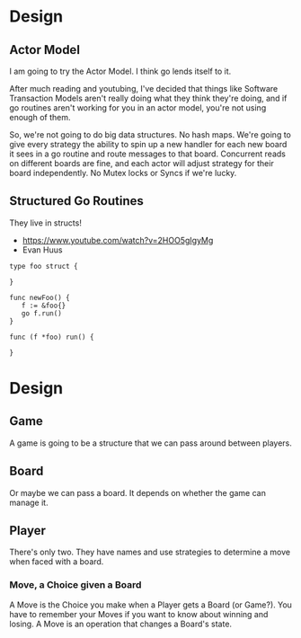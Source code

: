 # Design

## Actor Model
I am going to try the Actor Model.  I think go lends itself to it.

After much reading and youtubing, I've decided that things like Software
Transaction Models aren't really doing what they think they're doing, and if
go routines aren't working for you in an actor model, you're not using enough
of them.

So, we're not going to do big data structures.  No hash maps.  We're going to
give every strategy the ability to spin up a new handler for each new board it
sees in a go routine and route messages to that board.  Concurrent reads on
different boards are fine, and each actor will adjust strategy for their
board independently.  No Mutex locks or Syncs if we're lucky.

## Structured Go Routines
They live in structs!
 * https://www.youtube.com/watch?v=2HOO5gIgyMg
 * Evan Huus

 ```
 type foo struct {

 }

 func newFoo() {
 	f := &foo{}
 	go f.run()
 }

 func (f *foo) run() {

 }
 ```

# Design

## Game
A game is going to be a structure that we can pass around between players.

## Board
Or maybe we can pass a board.  It depends on whether the game can manage it.

## Player
There's only two.  They have names and use strategies to determine a move when
faced with a board.

### Move, a Choice given a Board
A Move is the Choice you make when a Player gets a Board (or Game?).  You have
to remember your Moves if you want to know about winning and losing. A Move is
an operation that changes a Board's state.
